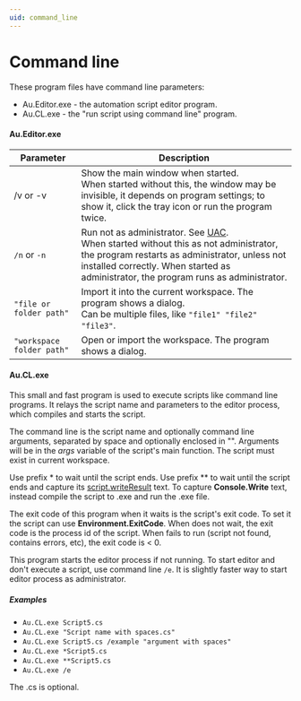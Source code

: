```yaml
---
uid: command_line
---
```


# Command line

These program files have command line parameters:
- Au.Editor.exe - the automation script editor program.
- Au.CL.exe - the "run script using command line" program.

#### Au.Editor.exe

| Parameter | Description |
| - | - |
| /v or -v | Show the main window when started.<br/>When started without this, the window may be invisible, it depends on program settings; to show it, click the tray icon or run the program twice. |
| `/n` or `-n` | Run not as administrator. See [UAC](xref:uac).<br/>When started without this as not administrator, the program restarts as administrator, unless not installed correctly. When started as administrator, the program runs as administrator. |
| `"file or folder path"` | Import it into the current workspace. The program shows a dialog.<br/>Can be multiple files, like `"file1" "file2" "file3"`. |
| `"workspace folder path"` | Open or import the workspace. The program shows a dialog. |

#### Au.CL.exe

This small and fast program is used to execute scripts like command line programs. It relays the script name and parameters to the editor process, which compiles and starts the script.

The command line is the script name and optionally command line arguments, separated by space and optionally enclosed in "". Arguments will be in the *args* variable of the script's main function. The script must exist in current workspace.

Use prefix * to wait until the script ends. Use prefix ** to wait until the script ends and capture its [script.writeResult]() text. To capture **Console.Write** text, instead compile the script to .exe and run the .exe file.

The exit code of this program when it waits is the script's exit code. To set it the script can use **Environment.ExitCode**. When does not wait, the exit code is the process id of the script. When fails to run (script not found, contains errors, etc), the exit code is < 0.

This program starts the editor process if not running. To start editor and don't execute a script, use command line `/e`. It is slightly faster way to start editor process as administrator.

##### Examples

- `Au.CL.exe Script5.cs`
- `Au.CL.exe "Script name with spaces.cs"`
- `Au.CL.exe Script5.cs /example "argument with spaces"`
- `Au.CL.exe *Script5.cs`
- `Au.CL.exe **Script5.cs`
- `Au.CL.exe /e`

The .cs is optional.
